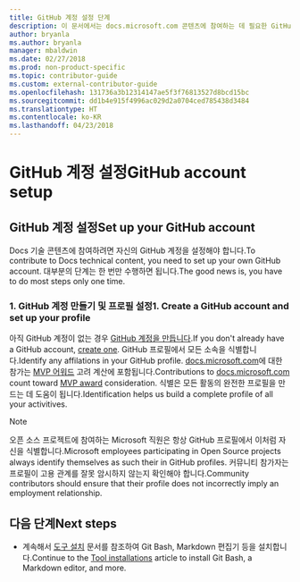 ```yaml
---
title: GitHub 계정 설정 단계
description: 이 문서에서는 docs.microsoft.com 콘텐츠에 참여하는 데 필요한 GitHub 계정을 설정하는 프로세스를 단계별로 안내합니다.
author: bryanla
ms.author: bryanla
manager: mbaldwin
ms.date: 02/27/2018
ms.prod: non-product-specific
ms.topic: contributor-guide
ms.custom: external-contributor-guide
ms.openlocfilehash: 131736a3b12314147ae5f3f76813527d8bcd15bc
ms.sourcegitcommit: dd1b4e915f4996ac029d2a0704ced785438d3484
ms.translationtype: HT
ms.contentlocale: ko-KR
ms.lasthandoff: 04/23/2018
---
```

# <a name="github-account-setup"></a><span data-ttu-id="993c3-103">GitHub 계정 설정</span><span class="sxs-lookup"><span data-stu-id="993c3-103">GitHub account setup</span></span>

## <a name="set-up-your-github-account"></a><span data-ttu-id="993c3-104">GitHub 계정 설정</span><span class="sxs-lookup"><span data-stu-id="993c3-104">Set up your GitHub account</span></span>

<span data-ttu-id="993c3-105">Docs 기술 콘텐츠에 참여하려면 자신의 GitHub 계정을 설정해야 합니다.</span><span class="sxs-lookup"><span data-stu-id="993c3-105">To contribute to Docs technical content, you need to set up your own GitHub account.</span></span> <span data-ttu-id="993c3-106">대부분의 단계는 한 번만 수행하면 됩니다.</span><span class="sxs-lookup"><span data-stu-id="993c3-106">The good news is, you have to do most steps only one time.</span></span>

### <a name="1-create-a-github-account-and-set-up-your-profile"></a><span data-ttu-id="993c3-107">1. GitHub 계정 만들기 및 프로필 설정</span><span class="sxs-lookup"><span data-stu-id="993c3-107">1. Create a GitHub account and set up your profile</span></span>

<span data-ttu-id="993c3-108">아직 GitHub 계정이 없는 경우 [GitHub 계정을 만듭니다](https://github.com/join).</span><span class="sxs-lookup"><span data-stu-id="993c3-108">If you don't already have a GitHub account, [create one](https://github.com/join).</span></span> <span data-ttu-id="993c3-109">GitHub 프로필에서 모든 소속을 식별합니다.</span><span class="sxs-lookup"><span data-stu-id="993c3-109">Identify any affilations in your GitHub profile.</span></span> <span data-ttu-id="993c3-110">[docs.microsoft.com](https://docs.microsoft.com)에 대한 참가는 [MVP 어워드](https://mvp.microsoft.com) 고려 계산에 포함됩니다.</span><span class="sxs-lookup"><span data-stu-id="993c3-110">Contributions to [docs.microsoft.com](https://docs.microsoft.com) count toward [MVP award](https://mvp.microsoft.com) consideration.</span></span> <span data-ttu-id="993c3-111">식별은 모든 활동의 완전한 프로필을 만드는 데 도움이 됩니다.</span><span class="sxs-lookup"><span data-stu-id="993c3-111">Identification helps us build a complete profile of all your activitives.</span></span>

>[!NOTE]
> <span data-ttu-id="993c3-112">오픈 소스 프로젝트에 참여하는 Microsoft 직원은 항상 GitHub 프로필에서 이처럼 자신을 식별합니다.</span><span class="sxs-lookup"><span data-stu-id="993c3-112">Microsoft employees participating in Open Source projects always identify themselves as such their in GitHub profiles.</span></span> <span data-ttu-id="993c3-113">커뮤니티 참가자는 프로필이 고용 관계를 잘못 암시하지 않는지 확인해야 합니다.</span><span class="sxs-lookup"><span data-stu-id="993c3-113">Community contributors should ensure that their profile does not incorrectly imply an employment relationship.</span></span>

## <a name="next-steps"></a><span data-ttu-id="993c3-114">다음 단계</span><span class="sxs-lookup"><span data-stu-id="993c3-114">Next steps</span></span>

* <span data-ttu-id="993c3-115">계속해서 [도구 설치](get-started-setup-tools.md) 문서를 참조하여 Git Bash, Markdown 편집기 등을 설치합니다.</span><span class="sxs-lookup"><span data-stu-id="993c3-115">Continue to the [Tool installations](get-started-setup-tools.md) article to install Git Bash, a Markdown editor, and more.</span></span>
